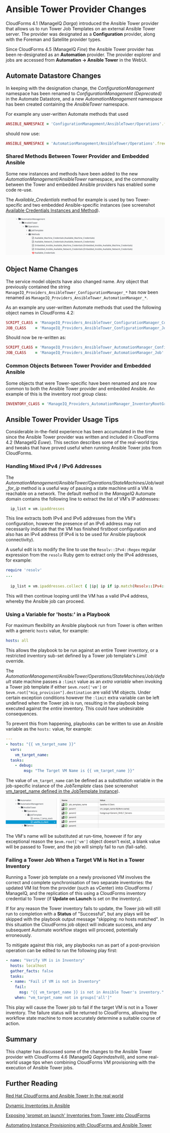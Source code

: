 # Ansible Tower Provider Changes

CloudForms 4.1 (ManageIQ *Darga*) introduced the Ansible Tower provider that allows us to run Tower Job Templates on an external Ansible Tower server. The provider was designated as a **Configuration** provider, along with the Foreman and Satellite provider types.

Since CloudForms 4.5 (ManageIQ *Fine*) the Ansible Tower provider has been re-designated as an **Automation** provider. The provider explorer and jobs are accessed from **Automation -> Ansible Tower** in the WebUI.

## Automate Datastore Changes

In keeping with the designation change, the _ConfigurationManagement_ namespace has been renamed to _ConfigurationManagement (Deprecated)_ in the Automate Datastore, and a new _AutomationManagement_ namespace has been created containing the _AnsibleTower_ namespace. 

For example any user-written Automate methods that used

``` ruby
ANSIBLE_NAMESPACE = 'ConfigurationManagement/AnsibleTower/Operations'.freeze
``` 

should now use:

``` ruby
ANSIBLE_NAMESPACE = 'AutomationManagement/AnsibleTower/Operations'.freeze
``` 
### Shared Methods Between Tower Provider and Embedded Ansible

Some new instances and methods have been added to the new _AutomationManagement/AnsibleTower_ namespace, and the commonality between the Tower and embedded Ansible providers has enabled some code re-use.

The _Available\_Credentials_ method for example is used by two Tower-specific and two embedded Ansible-specific instances (see screenshot [Available Credentials Instances and Method](#i1)).

![Available Credentials Instances and Method](images/screenshot1.png)

## Object Name Changes

The service model objects have also changed name. Any object that previously contained the string `ManageIQ_Providers_AnsibleTower_ConfigurationManager_*` has now been renamed as `ManageIQ_Providers_AnsibleTower_AutomationManager_*`.

As an example any user-written Automate methods that used the following object names in CloudForms 4.2:

``` ruby
SCRIPT_CLASS = 'ManageIQ_Providers_AnsibleTower_ConfigurationManager_ConfigurationScript'.freeze
JOB_CLASS    = 'ManageIQ_Providers_AnsibleTower_ConfigurationManager_Job'.freeze
```

Should now be re-written as:

``` ruby
SCRIPT_CLASS = 'ManageIQ_Providers_AnsibleTower_AutomationManager_ConfigurationScript'.freeze
JOB_CLASS    = 'ManageIQ_Providers_AnsibleTower_AutomationManager_Job'.freeze
```

### Common Objects Between Tower Provider and Embedded Ansible

Some objects that were Tower-specific have been renamed and are now common to both the Ansible Tower provider and embedded Ansible. An example of this is the inventory root group class:

``` ruby
INVENTORY_CLASS = 'ManageIQ_Providers_AutomationManager_InventoryRootGroup'.freeze
```

## Ansible Tower Provider Usage Tips

Considerable in-the-field experience has been accumulated in the time since the Ansible Tower provider was written and included in CloudForms 4.2 (ManageIQ _Euwe_). This section describes some of the real-world tips and tweaks that have proved useful when running Ansible Tower jobs from CloudForms.

### Handling Mixed IPv4 / IPv6 Addresses

The _AutomationManagement/AnsibleTower/Operations/StateMachines/Job/wait\_for\_ip_ method is a useful way of pausing a state machine until a VM is reachable on a network. The default method in the _ManageIQ_ Automate domain contains the following line to extract the list of VM's IP addresses:

``` ruby
  ip_list = vm.ipaddresses
```

This line extracts both IPv4 and IPv6 addresses from the VM's configuration, however the presence of an IPv6 address may not necessarily indicate that the VM has finished firstboot configuration and also has an IPv4 address (if IPv4 is to be used for Ansible playbook connectivity).

A useful edit is to modify the line to use the `Resolv::IPv4::Regex` regular expression from the `resolv` Ruby gem to extract only the IPv4 addresses, for example:


``` ruby
require 'resolv'
...

  ip_list = vm.ipaddresses.collect { |ip| ip if ip.match(Resolv::IPv4::Regex) }.compact
```

This will then continue looping until the VM has a valid IPv4 address, whereby the Ansible job can proceed.

### Using a Variable for 'hosts:' in a Playbook

For maximum flexibility an Ansible playbook run from Tower is often written with a generic `hosts` value, for example:

``` yaml
hosts: all
```

This allows the playbook to be run against an entire Tower inventory, or a restricted inventory sub-set defined by a Tower job template's _Limit_ override. 

The _AutomationManagement/AnsibleTower/Operations/StateMachines/Job/default_ state machine passes a `:limit` value as an _extra variable_ when invoking a Tower job template if either `$evm.root['vm']` or `$evm.root["miq_provision"].destination` are valid VM objects. Under certain exception conditions however the `:limit` extra variable can be left undefined when the Tower job is run, resulting in the playbook being executed against the _entire_ inventory. This could have undesirable consequences. 

To prevent this from happening, playbooks can be written to use an Ansible variable as the `hosts:` value, for example:


``` yaml
---
- hosts: "{{ vm_target_name }}"
  vars:
    vm_target_name:
  tasks:
    - debug:
        msg: "The Target VM Name is {{ vm_target_name }}"
```

The value of `vm_target_name` can be defined as a substitution variable in the job-specific instance of the _JobTemplate_ class (see screenshot [vm\_target\_name defined in the JobTemplate Instance](#i2)).

![vm\_target\_name defined in the JobTemplate Instance](images/screenshot2.png)

The VM's name will be substituted at run-time, however if for any exceptional reason the `$evm.root['vm']` object doesn't exist, a blank value will be passed to Tower, and the job will simply fail to run (fail-safe).

### Failing a Tower Job When a Target VM is Not in a Tower Inventory

Running a Tower job template on a newly provisoned VM involves the correct and complete synchronisation of two separate inventories: the updated VM list from the provider (such as vCenter) into CloudForms / ManageIQ, and the replication of this using a CloudForms inventory credential to Tower (if **Update on Launch** is set on the inventory).

If for any reason the Tower inventory fails to update, the Tower job will still run to completion with a **Status** of "Successful", but any plays will be skipped with the playbook output message "skipping: no hosts matched". In this situation the CloudForms job object will indicate success, and any subsequent Automate workflow stages will proceed, potentially erroneously.

To mitigate against this risk, any playbooks run as part of a post-provision operation can be edited to run the following play first:

``` yaml
- name: "Verify VM is in Inventory"
  hosts: localhost
  gather_facts: false
  tasks:
  - name: "Fail if VM is not in Inventory"
    fail:
      msg: "{{ vm_target_name }} is not in Ansible Tower's inventory."
    when: "vm_target_name not in groups['all']"
```

This play will cause the Tower job to fail if the target VM is not in a Tower inventory. The failure status will be returned to CloudForms, allowing the workflow state machine to more accurately determine a suitable course of action.

## Summary

This chapter has discussed some of the changes to the Ansible Tower provider with CloudForms 4.6 (ManageIQ *Gaprindashvili*), and some real-world usage tips when combining CloudForms VM provisioning with the execution of Ansible Tower jobs.

## Further Reading

[Red Hat CloudForms and Ansible Tower In the real world](https://www.redhat.com/en/blog/red-hat-cloudforms-and-ansible-tower-real-world)

[Dynamic Inventories in Ansible](https://www.tigeriq.co/dynamic-inventories-in-ansible/)

[Exposing 'prompt on launch' Inventories from Tower into CloudForms](https://www.tigeriq.co/list-inventories-in-service-dialog-when-they-are-set-to-prompt-on-launch-in-tower/)

[Automating Instance Provisioning with CloudForms and Ansible Tower](https://cloudformsblog.redhat.com/tag/tower/)
